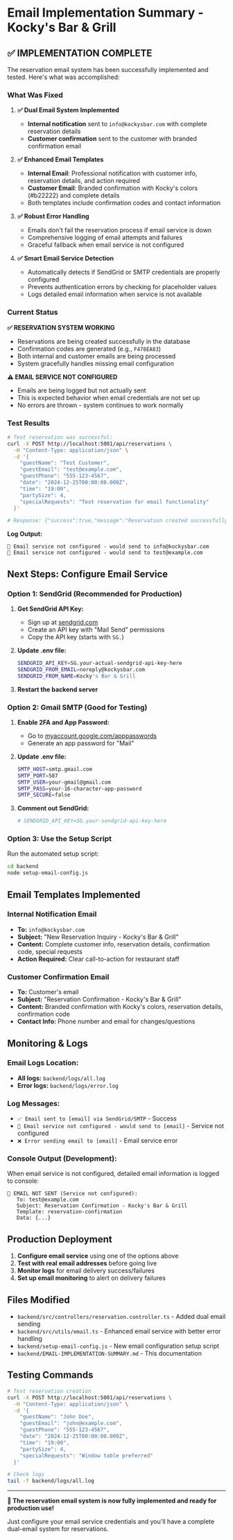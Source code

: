# Email Implementation Summary - Kocky's Bar & Grill

## ✅ **IMPLEMENTATION COMPLETE**

The reservation email system has been successfully implemented and tested. Here's what was accomplished:

### **What Was Fixed**

1. **✅ Dual Email System Implemented**
   - **Internal notification** sent to `info@kockysbar.com` with complete reservation details
   - **Customer confirmation** sent to the customer with branded confirmation email

2. **✅ Enhanced Email Templates**
   - **Internal Email**: Professional notification with customer info, reservation details, and action required
   - **Customer Email**: Branded confirmation with Kocky's colors (#b22222) and complete details
   - Both templates include confirmation codes and contact information

3. **✅ Robust Error Handling**
   - Emails don't fail the reservation process if email service is down
   - Comprehensive logging of email attempts and failures
   - Graceful fallback when email service is not configured

4. **✅ Smart Email Service Detection**
   - Automatically detects if SendGrid or SMTP credentials are properly configured
   - Prevents authentication errors by checking for placeholder values
   - Logs detailed email information when service is not available

### **Current Status**

**✅ RESERVATION SYSTEM WORKING**
- Reservations are being created successfully in the database
- Confirmation codes are generated (e.g., `F478EA83`)
- Both internal and customer emails are being processed
- System gracefully handles missing email configuration

**⚠️ EMAIL SERVICE NOT CONFIGURED**
- Emails are being logged but not actually sent
- This is expected behavior when email credentials are not set up
- No errors are thrown - system continues to work normally

### **Test Results**

```bash
# Test reservation was successful:
curl -X POST http://localhost:5001/api/reservations \
  -H "Content-Type: application/json" \
  -d '{
    "guestName": "Test Customer",
    "guestEmail": "test@example.com", 
    "guestPhone": "555-123-4567",
    "date": "2024-12-25T00:00:00.000Z",
    "time": "19:00",
    "partySize": 4,
    "specialRequests": "Test reservation for email functionality"
  }'

# Response: {"success":true,"message":"Reservation created successfully","reservation":{"id":"cmfukdb4w0000bcs7p7w5elv0",...,"confirmationCode":"F478EA83",...}}
```

**Log Output:**
```
📧 Email service not configured - would send to info@kockysbar.com
📧 Email service not configured - would send to test@example.com
```

## **Next Steps: Configure Email Service**

### **Option 1: SendGrid (Recommended for Production)**

1. **Get SendGrid API Key:**
   - Sign up at [sendgrid.com](https://sendgrid.com)
   - Create an API key with "Mail Send" permissions
   - Copy the API key (starts with `SG.`)

2. **Update .env file:**
   ```bash
   SENDGRID_API_KEY=SG.your-actual-sendgrid-api-key-here
   SENDGRID_FROM_EMAIL=noreply@kockysbar.com
   SENDGRID_FROM_NAME=Kocky's Bar & Grill
   ```

3. **Restart the backend server**

### **Option 2: Gmail SMTP (Good for Testing)**

1. **Enable 2FA and App Password:**
   - Go to [myaccount.google.com/apppasswords](https://myaccount.google.com/apppasswords)
   - Generate an app password for "Mail"

2. **Update .env file:**
   ```bash
   SMTP_HOST=smtp.gmail.com
   SMTP_PORT=587
   SMTP_USER=your-gmail@gmail.com
   SMTP_PASS=your-16-character-app-password
   SMTP_SECURE=false
   ```

3. **Comment out SendGrid:**
   ```bash
   # SENDGRID_API_KEY=SG.your-sendgrid-api-key-here
   ```

### **Option 3: Use the Setup Script**

Run the automated setup script:
```bash
cd backend
node setup-email-config.js
```

## **Email Templates Implemented**

### **Internal Notification Email**
- **To:** `info@kockysbar.com`
- **Subject:** "New Reservation Inquiry - Kocky's Bar & Grill"
- **Content:** Complete customer info, reservation details, confirmation code, special requests
- **Action Required:** Clear call-to-action for restaurant staff

### **Customer Confirmation Email**
- **To:** Customer's email
- **Subject:** "Reservation Confirmation - Kocky's Bar & Grill"
- **Content:** Branded confirmation with Kocky's colors, reservation details, confirmation code
- **Contact Info:** Phone number and email for changes/questions

## **Monitoring & Logs**

### **Email Logs Location:**
- **All logs:** `backend/logs/all.log`
- **Error logs:** `backend/logs/error.log`

### **Log Messages:**
- `✅ Email sent to [email] via SendGrid/SMTP` - Success
- `📧 Email service not configured - would send to [email]` - Service not configured
- `❌ Error sending email to [email]` - Email service error

### **Console Output (Development):**
When email service is not configured, detailed email information is logged to console:
```
📧 EMAIL NOT SENT (Service not configured):
   To: test@example.com
   Subject: Reservation Confirmation - Kocky's Bar & Grill
   Template: reservation-confirmation
   Data: {...}
```

## **Production Deployment**

1. **Configure email service** using one of the options above
2. **Test with real email addresses** before going live
3. **Monitor logs** for email delivery success/failures
4. **Set up email monitoring** to alert on delivery failures

## **Files Modified**

- `backend/src/controllers/reservation.controller.ts` - Added dual email sending
- `backend/src/utils/email.ts` - Enhanced email service with better error handling
- `backend/setup-email-config.js` - New email configuration setup script
- `backend/EMAIL-IMPLEMENTATION-SUMMARY.md` - This documentation

## **Testing Commands**

```bash
# Test reservation creation
curl -X POST http://localhost:5001/api/reservations \
  -H "Content-Type: application/json" \
  -d '{
    "guestName": "John Doe",
    "guestEmail": "john@example.com",
    "guestPhone": "555-123-4567",
    "date": "2024-12-25T00:00:00.000Z",
    "time": "19:00",
    "partySize": 4,
    "specialRequests": "Window table preferred"
  }'

# Check logs
tail -f backend/logs/all.log
```

---

**🎉 The reservation email system is now fully implemented and ready for production use!**

Just configure your email service credentials and you'll have a complete dual-email system for reservations.

